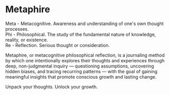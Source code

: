 # Metaphire

Meta - Metacognitive. Awareness and understanding of one's own thought processes. <br>
Phi - Philosophical. The study of the fundamental nature of knowledge, reality, or existence. <br>
Re - Reflection. Serious thought or consideration. <br>

Metaphire, or metacognitive philosophical reflection, is a journaling method by which one intentionally explores their thoughts and experiences through deep, non-judgmental inquiry —  questioning assumptions, uncovering hidden biases, and tracing recurring patterns —  with the goal of gaining meaningful insights that promote conscious growth and lasting change.

Unpack your thoughts. Unlock your growth. <br>
